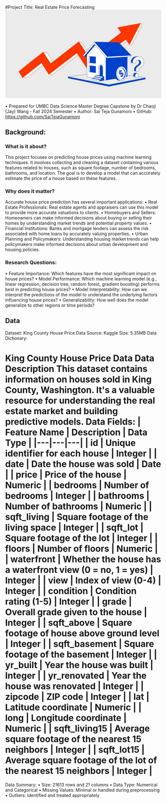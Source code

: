 #Project Title: Real Estate Price Forecasting
![RealeastePic](./Realestate.jpg)  

•	Prepared for UMBC Data Science Master Degree Capstone by Dr Chaoji (Jay) Wang - Fall 2024 Semester
•	Author: Sai Teja Gunamoni
•	GitHub: https://github.com/SaiTejaGunamoni

## Background:

### What is it about?
This project focuses on predicting house prices using machine learning techniques. It involves collecting and cleaning a dataset containing various features related to houses, such as square footage, number of bedrooms, bathrooms, and location. The goal is to develop a model that can accurately estimate the price of a house based on these features.

### Why does it matter?
Accurate house price prediction has several important applications:
•	Real Estate Professionals: Real estate agents and appraisers can use this model to provide more accurate valuations to clients.
•	Homebuyers and Sellers: Homeowners can make informed decisions about buying or selling their homes by understanding market trends and potential property values.
•	Financial Institutions: Banks and mortgage lenders can assess the risk associated with home loans by accurately valuing properties.
•	Urban Planning and Policymakers: Understanding housing market trends can help policymakers make informed decisions about urban development and housing policies.

### Research Questions:
•	Feature Importance: Which features have the most significant impact on house prices?
•	Model Performance: Which machine learning model (e.g., linear regression, decision tree, random forest, gradient boosting) performs best in predicting house prices?
•	Model Interpretability: How can we interpret the predictions of the model to understand the underlying factors influencing house prices?
•	Generalizability: How well does the model generalize to other regions or time periods?

## Data
Dataset: King County House Price Data
Source: Kaggle
Size: 5.35MB
Data Dictionary:
# King County House Price Data **Data Description** This dataset contains information on houses sold in King County, Washington. It's a valuable resource for understanding the real estate market and building predictive models. **Data Fields:** | Feature Name | Description | Data Type | |---|---|---| | id | Unique identifier for each house | Integer | | date | Date the house was sold | Date | | price | Price of the house | Numeric | | bedrooms | Number of bedrooms | Integer | | bathrooms | Number of bathrooms | Numeric | | sqft_living | Square footage of the living space | Integer | | sqft_lot | Square footage of the lot | Integer | | floors | Number of floors | Numeric | | waterfront | Whether the house has a waterfront view (0 = no, 1 = yes) | Integer | | view | Index of view (0-4) | Integer | | condition | Condition rating (1-5) | Integer | | grade | Overall grade given to the house | Integer | | sqft_above | Square footage of house above ground level | Integer | | sqft_basement | Square footage of the basement | Integer | | yr_built | Year the house was built | Integer | | yr_renovated | Year the house was renovated | Integer | | zipcode | ZIP code | Integer | | lat | Latitude coordinate | Numeric | | long | Longitude coordinate | Numeric | | sqft_living15 | Average square footage of the nearest 15 neighbors | Integer | | sqft_lot15 | Average square footage of the lot of the nearest 15 neighbors | Integer |

Data Summary:
•	Size: 21613 rows and 21 columns
•	Data Type: Numerical and Categorical
•	Missing Values: Minimal or handled during preprocessing
•	Outliers: Identified and treated appropriately

